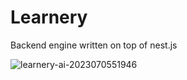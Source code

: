 # Learnery

Backend engine written on top of nest.js

![learnery-ai-2023070551946](https://github.com/learnery-engine/learnery-backend/assets/24226219/4f6c4a7b-9000-46e1-b218-b2c06af66358)
